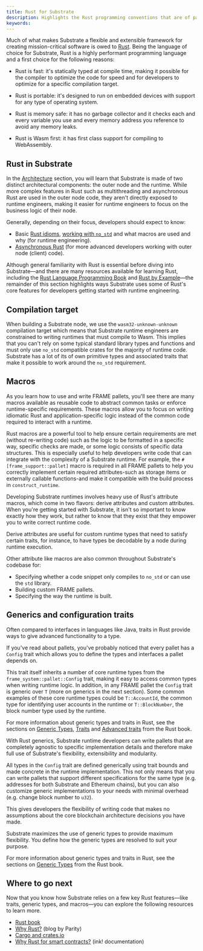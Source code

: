 ```yaml
---
title: Rust for Substrate
description: Highlights the Rust programming conventions that are of particular importance when developing a Substrate blockchain.
keywords:
---
```


Much of what makes Substrate a flexible and extensible framework for creating mission-critical software is owed to [Rust](https://www.rust-lang.org/).
Being the language of choice for Substrate, Rust is a highly performant programming language and a first choice for the following reasons:

- Rust is fast: it's statically typed at compile time, making it possible for the compiler to optimize the code for speed and for developers to optimize for a specific compilation target.

- Rust is portable: it's designed to run on embedded devices with support for any type of operating system.

- Rust is memory safe: it has no garbage collector and it checks each and every variable you use and every memory address you reference to avoid any memory leaks.

- Rust is Wasm first: it has first class support for compiling to WebAssembly.

## Rust in Substrate

In the [Architecture]() section, you will learn that Substrate is made of two distinct architectural components: the outer node and the runtime.
While more complex features in Rust such as multithreading and asynchronous Rust are used in the outer node code, they aren't directly exposed to runtime engineers, making it easier for runtime engineers to focus on the business logic of their node.

Generally, depending on their focus, developers should expect to know:

- Basic [Rust idioms](https://rust-unofficial.github.io/patterns/idioms/index.html), [working with `no_std`](https://docs.rust-embedded.org/book/intro/no-std.html) and what macros are used and why (for runtime engineering).
- [Asynchronous Rust](https://rust-lang.github.io/async-book/01_getting_started/01_chapter.html) (for more advanced developers working with outer node (client) code).

Although general familiarity with Rust is essential before diving into Substrate—and there are many resources available for learning Rust, including the [Rust Language Programming Book](https://doc.rust-lang.org/book/) and [Rust by Example](https://doc.rust-lang.org/rust-by-example/)—the remainder of this section highlights ways Substrate uses some of Rust's core features for developers getting started with runtime engineering.

## Compilation target

When building a Substrate node, we use the `wasm32-unknown-unknown` compilation target which means that Substrate runtime engineers are constrained to writing runtimes that must compile to Wasm.
This implies that you can't rely on some typical standard library types and functions and must only use `no_std` compatible crates for the majority of runtime code.
Substrate has a lot of its of own primitive types and associated traits that make it possible to work around the `no_std` requirement.

## Macros

As you learn how to use and write FRAME pallets, you'll see there are many macros available as reusable code to abstract common tasks or enforce runtime-specific requirements.
These macros allow you to focus on writing idiomatic Rust and application-specific logic instead of the common code required to interact with a runtime.

Rust macros are a powerful tool to help ensure certain requirements are met (without re-writing code) such as the logic to be formatted in a specific way, specific checks are made, or some logic consists of specific data structures.
This is especially useful to help developers write code that can integrate with the complexity of a Substrate runtime.
For example, the `#[frame_support::pallet]` macro is required in all FRAME pallets to help you correctly implement certain required attributes-such as storage items or externally callable functions-and make it compatible with the build process in `construct_runtime`.

Developing Substrate runtimes involves heavy use of Rust's attribute macros, which come in two flavors: derive attributes and custom attributes.
When you're getting started with Substrate, it isn't so important to know exactly how they work, but rather to know that they exist that they empower you to write correct runtime code.

Derive attributes are useful for custom runtime types that need to satisfy certain traits, for instance, to have types be decodable by a node during runtime execution.

Other attribute like macros are also common throughout Substrate's codebase for:

- Specifying whether a code snippet only compiles to `no_std` or can use the `std` library.
- Building custom FRAME pallets.
- Specifying the way the runtime is built.

## Generics and configuration traits

Often compared to interfaces in languages like Java, traits in Rust provide ways to give advanced functionality to a type.

If you've read about pallets, you've probably noticed that every pallet has a `Config` trait which allows you to define the types and interfaces a pallet depends on.

This trait itself inherits a number of core runtime types from the `frame_system::pallet::Config` trait, making it easy to access common types when writing runtime logic.
In addition, in any FRAME pallet the `Config` trait is generic over `T` (more on generics in the next section).
Some common examples of these core runtime types could be `T::AccountId`, the common type for identifying user accounts in the runtime or `T::BlockNumber`, the block number type used by the runtime.

For more information about generic types and traits in Rust, see the sections on [Generic Types](https://doc.rust-lang.org/book/ch10-01-syntax.html), [Traits](https://doc.rust-lang.org/book/ch10-02-traits.html) and [Advanced traits](https://doc.rust-lang.org/book/ch19-03-advanced-traits.html) from the Rust book.

With Rust generics, Substrate runtime developers can write pallets that are completely agnostic to specific implementation details and therefore make full use of Substrate's flexibility, extensibility and modularity.

All types in the `Config` trait are defined generically using trait bounds and made concrete in the runtime implementation.
This not only means that you can write pallets that support different specifications for the same type (e.g. addresses for both Substrate and Ethereum chains), but you can also customize generic implementations to your needs with minimal overhead (e.g. change block number to `u32`).

This gives developers the flexibility of writing code that makes no assumptions about the core blockchain architecture decisions you have made.

Substrate maximizes the use of generic types to provide maximum flexibility.
You define how the generic types are resolved to suit your purpose.

For more information about generic types and traits in Rust, see the sections on [Generic Types](https://doc.rust-lang.org/book/ch10-01-syntax.html) from the Rust book.

## Where to go next

Now that you know how Substrate relies on a few key Rust features—like traits, generic types, and macros—you can explore the following resources to learn more.

- [Rust book](https://doc.rust-lang.org/book/)
- [Why Rust?](https://www.parity.io/blog/why-rust) (blog by Parity)
- [Cargo and crates.io](https://doc.rust-lang.org/book/ch14-00-more-about-cargo.html)
- [Why Rust for smart contracts?](https://paritytech.github.io/ink-docs/why-rust-for-smart-contracts) (ink! documentation)
